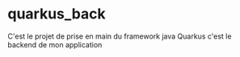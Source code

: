 # quarkus_back
C'est le projet de prise en main du framework java Quarkus c'est le backend de mon application
